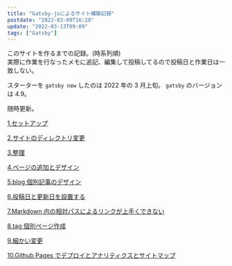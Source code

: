 ```yaml
---
title: "Gatsby-jsによるサイト構築記録"
postdate: "2022-03-09T16:28"
update: "2022-03-13T09:09"
tags: ["Gatsby"]
---
```


このサイトを作るまでの記録。(時系列順)  
実際に作業を行なったメモに追記、編集して投稿してるので投稿日と作業日は一致しない。

スターターを `gatsby new` したのは 2022 年の 3 月上旬。
`gatsby` のバージョンは 4.9。

随時更新。

[1.セットアップ](../gatsby-site-create-log1/)

[2.サイトのディレクトリ変更](../gatsby-site-create-log2/)

[3.整理](../gatsby-site-create-log3/)

[4.ページの追加とデザイン](../gatsby-site-create-log4/)

[5.blog 個別記事のデザイン](../gatsby-site-create-log5/)

[6.投稿日と更新日を設置する](../gatsby-site-create-log6/)

[7.Markdown 内の相対パスによるリンクが上手くできない](../gatsby-site-create-log7/)

[8.tag 個別ページ作成](../gatsby-site-create-log8/)

[9.細かい変更](../gatsby-site-create-log9/)

[10.Github Pages でデプロイとアナリティクスとサイトマップ](../gatsby-site-create-log10/)
